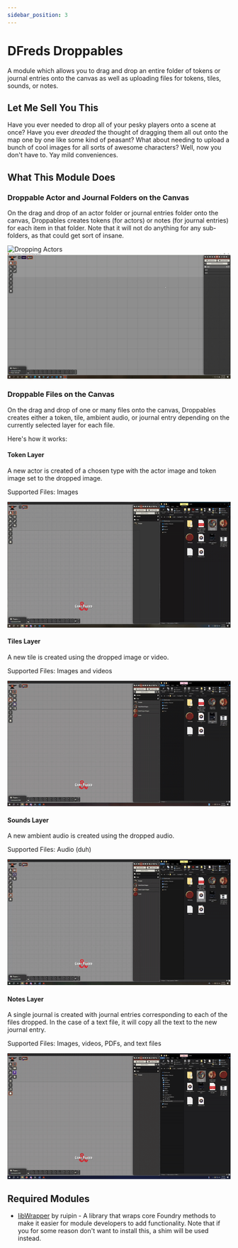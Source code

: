 ```yaml
---
sidebar_position: 3
---
```


# DFreds Droppables

A module which allows you to drag and drop an entire folder of tokens or journal entries onto the canvas as well as uploading files for tokens, tiles, sounds, or notes.

## Let Me Sell You This

Have you ever needed to drop all of your pesky players onto a scene at once? Have you ever _dreaded_ the thought of dragging them all out onto the map one by one like some kind of peasant? What about needing to upload a bunch of cool images for all sorts of awesome characters? Well, now you don't have to. Yay mild conveniences.

## What This Module Does

### Droppable Actor and Journal Folders on the Canvas

On the drag and drop of an actor folder or journal entries folder onto the canvas, Droppables creates tokens (for actors) or notes (for journal entries) for each item in that folder. Note that it will not do anything for any sub-folders, as that could get sort of insane.

![Dropping Actors](./droppables.gif)
![Dropping Journals](./droppables2.gif)

### Droppable Files on the Canvas

On the drag and drop of one or many files onto the canvas, Droppables creates either a token, tile, ambient audio, or journal entry depending on the currently selected layer for each file.

Here's how it works:

#### Token Layer

A new actor is created of a chosen type with the actor image and token image set to the dropped image.

Supported Files: Images

![Dropping Tokens](./droppable-tokens.gif)

#### Tiles Layer

A new tile is created using the dropped image or video.

Supported Files: Images and videos

![Dropping Tiles](./droppable-tiles.gif)

#### Sounds Layer

A new ambient audio is created using the dropped audio.

Supported Files: Audio (duh)

![Dropping Sounds](./droppable-sounds.gif)

#### Notes Layer

A single journal is created with journal entries corresponding to each of the files dropped. In the case of a text file, it will copy all the text to the new journal entry.

Supported Files: Images, videos, PDFs, and text files

![Dropping Notes](./droppable-notes.gif)

## Required Modules

- [libWrapper](https://foundryvtt.com/packages/lib-wrapper) by ruipin - A
  library that wraps core Foundry methods to make it easier for module
  developers to add functionality. Note that if you for some reason don't want
  to install this, a shim will be used instead.